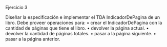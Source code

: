 Ejercicio 3

Diseñar la especificación e implementar el TDA IndicadorDePagina de un libro. Debe proveer operaciones para:
    • crear el IndicadorDePagina con la cantidad de páginas que tiene el libro.
    • devolver la página actual.
    • devolver la cantidad de páginas totales.
    • pasar a la página siguiente.
    • pasar a la página anterior.